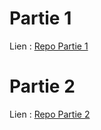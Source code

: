 # Partie 1

Lien : [Repo Partie 1](https://github.com/4IRC-BATISTE-ASIROB/Partie1)

# Partie 2

Lien : [Repo Partie 2](https://github.com/4IRC-BATISTE-ASIROB/Partie2)
